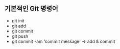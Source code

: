 ## 기본적인 Git 명령어
* git init
* git add
* git commit
* git push
* git commit -am 'commit message' => add & commit